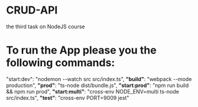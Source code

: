 # CRUD-API
the third task on NodeJS course


# To run the App please you the following commands:

"start:dev": "nodemon --watch src src/index.ts",
    **"build"**: "webpack --mode production",
    **"prod"**: "ts-node dist/bundle.js",
    **"start:prod"**: "npm run build && npm run prod",
    **"start:multi"**: "cross-env NODE_ENV=multi ts-node src/index.ts",
    **"test"**: "cross-env PORT=9009 jest"
